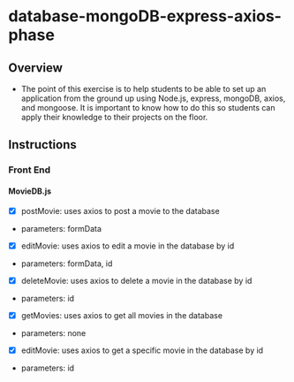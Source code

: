 # database-mongoDB-express-axios-phase
## Overview
- The point of this exercise is to help students to be able to set up an application from the ground up using Node.js, express, mongoDB, axios, and mongoose. It is important to know how to do this so students can apply their knowledge to their projects on the floor.

## Instructions
### Front End
#### MovieDB.js
* [x] postMovie: uses axios to post a movie to the database
 
 - parameters: formData

* [x] editMovie: uses axios to edit a movie in the database by id

 - parameters: formData, id

 * [x] deleteMovie: uses axios to delete a movie in the database by id

 - parameters: id

 * [x] getMovies: uses axios to get all movies in the database

 - parameters: none

 * [x] editMovie: uses axios to get a specific movie in the database by id

 - parameters: id